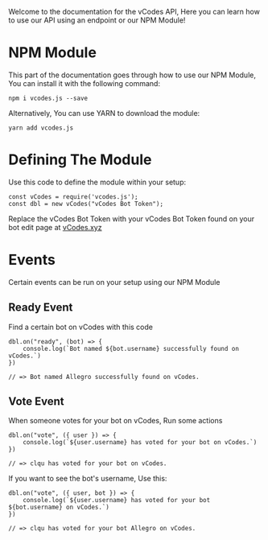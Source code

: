 Welcome to the documentation for the vCodes API, Here you can learn how to use our API using an endpoint or our NPM Module!

# NPM Module
This part of the documentation goes through how to use our NPM Module, You can install it with the following command:
```
npm i vcodes.js --save
```
Alternatively, You can use YARN to download the module:
```
yarn add vcodes.js
```
# Defining The Module
Use this code to define the module within your setup:
```
const vCodes = require('vcodes.js');
const dbl = new vCodes("vCodes Bot Token");
```
Replace the vCodes Bot Token with your vCodes Bot Token found on your bot edit page at [vCodes.xyz](https://vcodes.xyz)

# Events
Certain events can be run on your setup using our NPM Module

## Ready Event
Find a certain bot on vCodes with this code
```
dbl.on("ready", (bot) => {
    console.log(`Bot named ${bot.username} successfully found on vCodes.`)
})

// => Bot named Allegro successfully found on vCodes.
```
## Vote Event
When someone votes for your bot on vCodes, Run some actions
```
dbl.on("vote", ({ user }) => {
    console.log(`${user.username} has voted for your bot on vCodes.`)
})

// => clqu has voted for your bot on vCodes.
```
If you want to see the bot's username, Use this:
```
dbl.on("vote", ({ user, bot }) => {
    console.log(`${user.username} has voted for your bot ${bot.username} on vCodes.`)
})

// => clqu has voted for your bot Allegro on vCodes.
```
